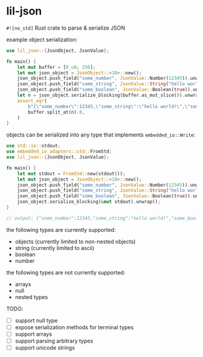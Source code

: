# lil-json

`#![no_std]` Rust crate to parse & serialize JSON

example object serialization:
```rust
use lil_json::{JsonObject, JsonValue};

fn main() {
    let mut buffer = [0_u8; 256];
    let mut json_object = JsonObject::<10>::new();
    json_object.push_field("some_number", JsonValue::Number(12345)).unwrap();
    json_object.push_field("some_string", JsonValue::String("hello world!")).unwrap();
    json_object.push_field("some_boolean", JsonValue::Boolean(true)).unwrap();
    let n = json_object.serialize_blocking(buffer.as_mut_slice()).unwrap();
    assert_eq!(
        b"{\"some_number\":12345,\"some_string\":\"hello world!\",\"some_boolean\":true}",
        buffer.split_at(n).0,
    )
}
```

objects can be serialized into any type that implements `embedded_io::Write`:
```rust
use std::io::stdout;
use embedded_io_adapters::std::FromStd;
use lil_json::{JsonObject, JsonValue};

fn main() {
    let mut stdout = FromStd::new(stdout());
    let mut json_object = JsonObject::<10>::new();
    json_object.push_field("some_number", JsonValue::Number(12345)).unwrap();
    json_object.push_field("some_string", JsonValue::String("hello world!")).unwrap();
    json_object.push_field("some_boolean", JsonValue::Boolean(true)).unwrap();
    json_object.serialize_blocking(&mut stdout).unwrap();
}

// output: {"some_number":12345,"some_string":"hello world!","some_boolean":true}
```

the following types are currently supported:
* objects (currently limited to non-nested objects)
* string (currently limited to ascii)
* boolean
* number

the following types are not currently supported:
* arrays
* null
* nested types

TODO:
- [ ] support null type
- [ ] expose serialization methods for terminal types
- [ ] support arrays
- [ ] support parsing arbitrary types
- [ ] support unicode strings
